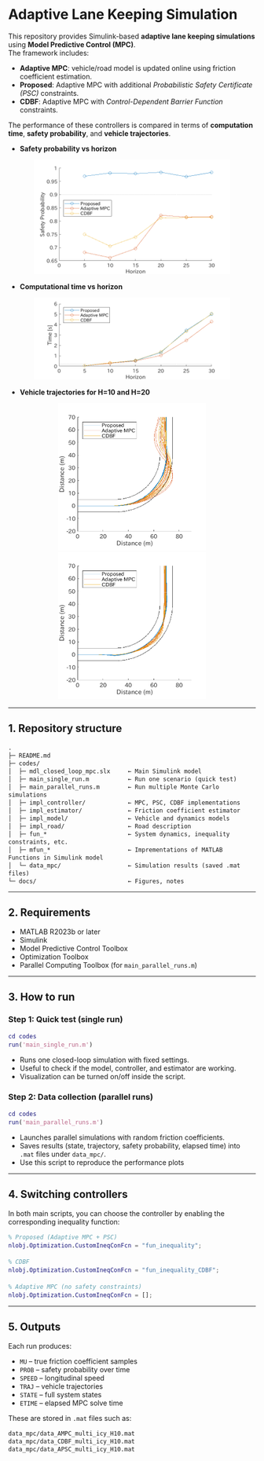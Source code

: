# Adaptive Lane Keeping Simulation

This repository provides Simulink-based **adaptive lane keeping simulations** using **Model Predictive Control (MPC)**.  
The framework includes:

- **Adaptive MPC**: vehicle/road model is updated online using friction coefficient estimation.  
- **Proposed**: Adaptive MPC with additional *Probabilistic Safety Certificate (PSC)* constraints.  
- **CDBF**: Adaptive MPC with *Control-Dependent Barrier Function* constraints.  

The performance of these controllers is compared in terms of **computation time**, **safety probability**, and **vehicle trajectories**.

- **Safety probability vs horizon**  
<p align="center">
  <img src="codes/data_mpc/fig_horizon_vs_safeprob.png" alt="Safety probability vs horizon" width="400"/>
</p>

- **Computational time vs horizon**  
<p align="center">
  <img src="codes/data_mpc/fig_horizon_vs_time.png" alt="Computational time vs horizon" width="400"/>
</p>


- **Vehicle trajectories for H=10 and H=20**  
<p align="center">
  <img src="codes/data_mpc/fig_trajectory_H10.png" alt="Vehicle trajectories H=10" width="300"/>
  <img src="codes/data_mpc/fig_trajectory_H20.png" alt="Vehicle trajectories H=20" width="300"/>
</p>


---

## 1. Repository structure

```
.
├─ README.md
├─ codes/
│  ├─ mdl_closed_loop_mpc.slx     ← Main Simulink model
│  ├─ main_single_run.m           ← Run one scenario (quick test)
│  ├─ main_parallel_runs.m        ← Run multiple Monte Carlo simulations
│  ├─ impl_controller/            ← MPC, PSC, CDBF implementations
│  ├─ impl_estimator/             ← Friction coefficient estimator
│  ├─ impl_model/                 ← Vehicle and dynamics models
│  ├─ impl_road/                  ← Road description
│  ├─ fun_*                       ← System dynamics, inequality constraints, etc.
│  ├─ mfun_*                      ← Imprementations of MATLAB Functions in Simulink model
│  └─ data_mpc/                   ← Simulation results (saved .mat files)
└─ docs/                          ← Figures, notes
```

---

## 2. Requirements

- MATLAB R2023b or later  
- Simulink  
- Model Predictive Control Toolbox  
- Optimization Toolbox  
- Parallel Computing Toolbox (for `main_parallel_runs.m`)  

---

## 3. How to run

### Step 1: Quick test (single run)

```matlab
cd codes
run('main_single_run.m')
```

- Runs one closed-loop simulation with fixed settings.  
- Useful to check if the model, controller, and estimator are working.  
- Visualization can be turned on/off inside the script.

### Step 2: Data collection (parallel runs)

```matlab
cd codes
run('main_parallel_runs.m')
```

- Launches parallel simulations with random friction coefficients.  
- Saves results (state, trajectory, safety probability, elapsed time) into `.mat` files under `data_mpc/`.  
- Use this script to reproduce the performance plots  

---

## 4. Switching controllers

In both main scripts, you can choose the controller by enabling the corresponding inequality function:

```matlab
% Proposed (Adaptive MPC + PSC)
nlobj.Optimization.CustomIneqConFcn = "fun_inequality";

% CDBF
nlobj.Optimization.CustomIneqConFcn = "fun_inequality_CDBF";

% Adaptive MPC (no safety constraints)
nlobj.Optimization.CustomIneqConFcn = [];
```

---

## 5. Outputs

Each run produces:

- `MU` – true friction coefficient samples  
- `PROB` – safety probability over time  
- `SPEED` – longitudinal speed  
- `TRAJ` – vehicle trajectories  
- `STATE` – full system states  
- `ETIME` – elapsed MPC solve time  

These are stored in `.mat` files such as:

```
data_mpc/data_AMPC_multi_icy_H10.mat
data_mpc/data_CDBF_multi_icy_H10.mat
data_mpc/data_APSC_multi_icy_H10.mat
```

